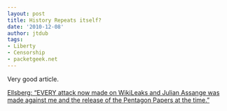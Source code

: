 ```yaml
---
layout: post
title: History Repeats itself?
date: '2010-12-08'
author: jtdub
tags:
- Liberty
- Censorship
- packetgeek.net
---
```


Very good article.

[Ellsberg: “EVERY attack now made on WikiLeaks and Julian Assange was made against me and the release of the Pentagon Papers at the time.”](http://www.ellsberg.net/archive/public-accuracy-press-release)

